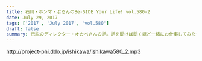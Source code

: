 ```yaml
---
title: 石川・ホンマ・ぶるんのBe-SIDE Your Life! vol.580-2
date: July 29, 2017
tags: ['2017', 'July 2017', 'vol.580']
draft: false
summary: 伝説のディレクター・オカベさんの話。話を聞けば聞くほど一緒にお仕事してみたかったです。MIURA
---
```


http://project-phi.ddo.jp/ishikawa/ishikawa580_2.mp3